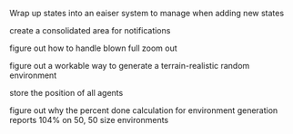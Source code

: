 Wrap up states into an eaiser system to manage when adding new states


create a consolidated area for notifications



figure out how to handle blown full zoom out

figure out a workable way to generate a terrain-realistic random environment

store the position of all agents






figure out why the percent done calculation for environment generation reports 104% on 50, 50 size environments